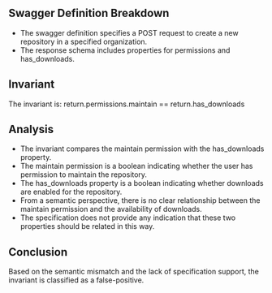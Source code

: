 ## Swagger Definition Breakdown
- The swagger definition specifies a POST request to create a new repository in a specified organization.
- The response schema includes properties for permissions and has_downloads.

## Invariant
The invariant is: return.permissions.maintain == return.has_downloads

## Analysis
- The invariant compares the maintain permission with the has_downloads property.
- The maintain permission is a boolean indicating whether the user has permission to maintain the repository.
- The has_downloads property is a boolean indicating whether downloads are enabled for the repository.
- From a semantic perspective, there is no clear relationship between the maintain permission and the availability of downloads.
- The specification does not provide any indication that these two properties should be related in this way.

## Conclusion
Based on the semantic mismatch and the lack of specification support, the invariant is classified as a false-positive.

